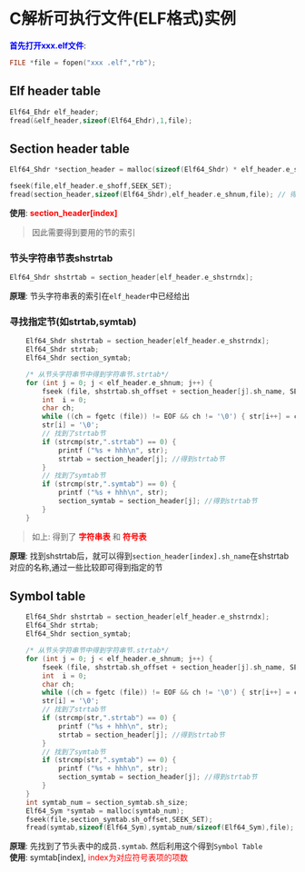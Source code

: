 # C解析可执行文件(ELF格式)实例
**<font color=blue>首先打开xxx.elf文件</font>**:  
```c
FILE *file = fopen("xxx .elf","rb");
```
## Elf header table
```c
Elf64_Ehdr elf_header; 
fread(&elf_header,sizeof(Elf64_Ehdr),1,file);
```

## Section header table
```c
Elf64_Shdr *section_header = malloc(sizeof(Elf64_Shdr) * elf_header.e_shnum);

fseek(file,elf_header.e_shoff,SEEK_SET);
fread(section_header,sizeof(Elf64_Shdr),elf_header.e_shnum,file); // 得到节头表地址
```
**使用**: **<font color=red>section_header[index]</font>**  
> 因此需要得到要用的节的索引  

### 节头字符串节表shstrtab
```c
Elf64_Shdr shstrtab = section_header[elf_header.e_shstrndx];
```
**原理**: 节头字符串表的索引在`elf_header`中已经给出  

### 寻找指定节(如strtab,symtab)  
```c
    Elf64_Shdr shstrtab = section_header[elf_header.e_shstrndx];
    Elf64_Shdr strtab;
    Elf64_Shdr section_symtab;

    /* 从节头字符串节中得到字符串节.strtab*/
    for (int j = 0; j < elf_header.e_shnum; j++) {
        fseek (file, shstrtab.sh_offset + section_header[j].sh_name, SEEK_SET);
        int  i = 0;
        char ch;
        while ((ch = fgetc (file)) != EOF && ch != '\0') { str[i++] = ch; }
        str[i] = '\0';
        // 找到了strtab节
        if (strcmp(str,".strtab") == 0) {
            printf ("%s + hhh\n", str);
            strtab = section_header[j]; //得到strtab节
        }
        // 找到了symtab节
        if (strcmp(str,".symtab") == 0) {
            printf ("%s + hhh\n", str);
            section_symtab = section_header[j]; //得到strtab节
        }
    } 

```
> 如上: 得到了 **<font color=red>字符串表</font>** 和 **<font color=red>符号表</font>**  

**原理**: 找到shstrtab后，就可以得到`section_header[index].sh_name`在shstrtab对应的名称,通过一些比较即可得到指定的节  

## Symbol table
```c
    Elf64_Shdr shstrtab = section_header[elf_header.e_shstrndx];
    Elf64_Shdr strtab;
    Elf64_Shdr section_symtab;

    /* 从节头字符串节中得到字符串节.strtab*/
    for (int j = 0; j < elf_header.e_shnum; j++) {
        fseek (file, shstrtab.sh_offset + section_header[j].sh_name, SEEK_SET);
        int  i = 0;
        char ch;
        while ((ch = fgetc (file)) != EOF && ch != '\0') { str[i++] = ch; }
        str[i] = '\0';
        // 找到了strtab节
        if (strcmp(str,".strtab") == 0) {
            printf ("%s + hhh\n", str);
            strtab = section_header[j]; //得到strtab节
        }
        // 找到了symtab节
        if (strcmp(str,".symtab") == 0) {
            printf ("%s + hhh\n", str);
            section_symtab = section_header[j]; //得到strtab节
        }
    } 
    int symtab_num = section_symtab.sh_size;
    Elf64_Sym *symtab = malloc(symtab_num);
    fseek(file,section_symtab.sh_offset,SEEK_SET);
    fread(symtab,sizeof(Elf64_Sym),symtab_num/sizeof(Elf64_Sym),file);

```
**原理**: 先找到了节头表中的成员`.symtab`. 然后利用这个得到`Symbol Table`  
**使用**: symtab[index], <font color=red>index为对应符号表项的项数</font>  
